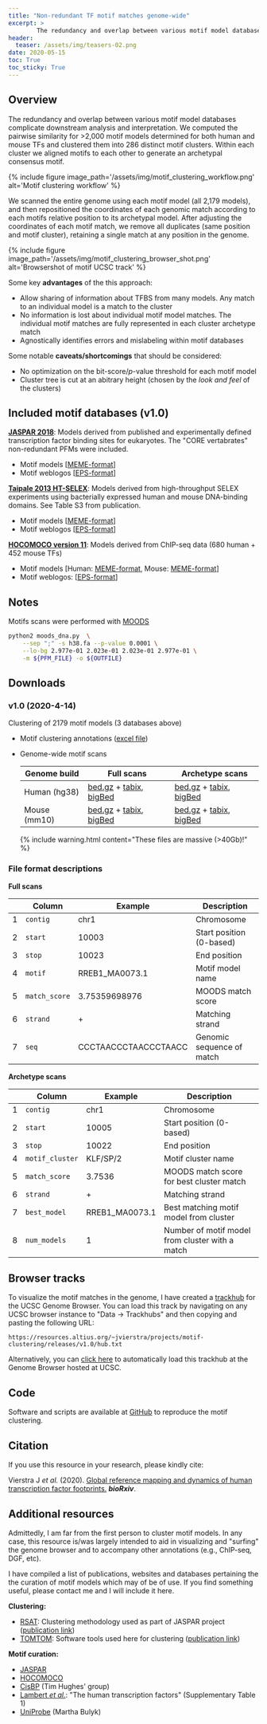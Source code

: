 ```yaml
---
title: "Non-redundant TF motif matches genome-wide"
excerpt: >
        The redundancy and overlap between various motif model databases complicate downstream analysis and interpretation. We computed the pairwise similarity for >2,000 motif models determined for both human and mouse TFs and clustered them into 286 distinct motif clusters. Within each cluster we aligned motifs to each other to generate an archetypal consensus motif.
header:
  teaser: /assets/img/teasers-02.png
date: 2020-05-15
toc: True
toc_sticky: True
---
```



## Overview
The redundancy and overlap between various motif model databases complicate downstream analysis and interpretation. We computed the pairwise similarity for >2,000 motif models determined for both human and mouse TFs and clustered them into 286 distinct motif clusters. Within each cluster we aligned motifs to each other to generate an archetypal consensus motif.


{% include figure image_path='/assets/img/motif_clustering_workflow.png' alt='Motif clustering workflow' %}

We scanned the entire genome using each motif model (all 2,179 models), and then repositioned the coordinates of each genomic match according to each motifs relative position to its archetypal model. After adjusting the coordinates of each motif match, we remove all duplicates (same position and motif cluster), retaining a single match at any position in the genome.

{% include figure image_path='/assets/img/motif_clustering_browser_shot.png' alt='Browsershot of motif UCSC track' %}

Some key **advantages** of the this approach:

- Allow sharing of information about TFBS from many models. Any match to an individual model is a match to the cluster
- No information is lost about individual motif model matches. The individual motif matches are fully represented in each cluster archetype match
- Agnostically identifies errors and mislabeling within motif databases

Some notable **caveats/shortcomings** that should be considered:

- No optimization on the bit-score/*p*-value threshold for each motif model
- Cluster tree is cut at an abitrary height (chosen by the *look and feel* of the clusters)

## Included motif databases (v1.0)

**[JASPAR 2018](http://jaspar.genereg.net/)**: Models derived from published and experimentally defined transcription factor binding sites for eukaryotes. The "CORE vertabrates" non-redundant PFMs were included.

- Motif models [[MEME-format](https://resources.altius.org/~jvierstra/projects/motif-clustering/databases/jaspar2018/JASPAR2018_CORE_vertebrates_non-redundant_pfms.meme)]
- Motif weblogos [[EPS-format](https://resources.altius.org/~jvierstra/projects/motif-clustering/databases/jaspar2018/logos)]


**[Taipale 2013 HT-SELEX](https://doi.org/10.1016/j.cell.2012.12.009)**: Models derived from high-throughput SELEX experiments using bacterially expressed human and mouse DNA-binding domains. See Table S3 from publication.
- Motif models [[MEME-format](https://resources.altius.org/~jvierstra/projects/motif-clustering/databases/jolma2013/jolma2013.meme)]
- Motif weblogos [[EPS-format](https://resources.altius.org/~jvierstra/projects/motif-clustering/databases/jolma2013/logos)]

**[HOCOMOCO version 11](https://hocomoco11.autosome.ru/)**: Models derived from ChIP-seq data (680 human + 452 mouse TFs)

- Motif models [Human: [MEME-format](https://resources.altius.org/~jvierstra/projects/motif-clustering/databases/hocomoco_v11/HOCOMOCOv11_core_HUMAN_mono_meme_format.meme), Mouse: [MEME-format](https://resources.altius.org/~jvierstra/projects/motif-clustering/databases/hocomoco_v11/HOCOMOCOv11_core_MOUSE_mono_meme_format.meme)]
- Motif weblogos: [[EPS-format](https://resources.altius.org/~jvierstra/projects/motif-clustering/databases/hocomoco_v11/logos)]

## Notes

Motifs scans were performed with [MOODS]()

```bash
python2 moods_dna.py  \
	--sep ";" -s h38.fa --p-value 0.0001 \
	--lo-bg 2.977e-01 2.023e-01 2.023e-01 2.977e-01 \
	-m ${PFM_FILE} -o ${OUTFILE}
```

## Downloads

### v1.0 (2020-4-14)

Clustering of 2179 motif models (3 databases above)

- Motif clustering annotations ([excel file](https://resources.altius.org/~jvierstra/projects/motif-clustering/releases/v1.0/motif_annotations.xlsx))
- Genome-wide motif scans

	| Genome build | Full scans | Archetype scans |
	|-------|--------|---------|
	| Human (hg38)| [bed.gz](https://resources.altius.org/~jvierstra/projects/motif-clustering/releases/v1.0) + [tabix](https://resources.altius.org/~jvierstra/projects/motif-clustering/releases/v1.0), [bigBed](https://resources.altius.org/~jvierstra/projects/motif-clustering/releases/v1.0) | [bed.gz](https://resources.altius.org/~jvierstra/projects/motif-clustering/releases/v1.0) + [tabix](https://resources.altius.org/~jvierstra/projects/motif-clustering/releases/v1.0), [bigBed](https://resources.altius.org/~jvierstra/projects/motif-clustering/releases/v1.0)  |
	| Mouse (mm10)| [bed.gz](https://resources.altius.org/~jvierstra/projects/motif-clustering/releases/v1.0) + [tabix](https://resources.altius.org/~jvierstra/projects/motif-clustering/releases/v1.0), [bigBed](https://resources.altius.org/~jvierstra/projects/motif-clustering/releases/v1.0)  | [bed.gz](https://resources.altius.org/~jvierstra/projects/motif-clustering/releases/v1.0) + [tabix](https://resources.altius.org/~jvierstra/projects/motif-clustering/releases/v1.0), [bigBed](https://resources.altius.org/~jvierstra/projects/motif-clustering/releases/v1.0)  |

	{% include warning.html content="These files are massive (>40Gb)!" %}

### File format descriptions


**Full scans**

|| Column | Example | Description |
|---|-------|--------|---------|
|1|`contig`|chr1 | Chromosome|
|2|`start`|10003 | Start position (0-based) |
|3|`stop`|10023 | End position |
|4|`motif`| RREB1_MA0073.1 | Motif model name|
|5|`match_score`| 3.75359698976 | MOODS match score |
|6|`strand`| + | Matching strand |
|7|`seq`|CCCTAACCCTAACCCTAACC | Genomic sequence of match|

**Archetype scans**

|| Column | Example | Description |
|---|-------|--------|---------|
|1|`contig`|chr1 | Chromosome|
|2|`start`|10005 | Start position (0-based) |
|3|`stop`|10022 | End position |
|4|`motif_cluster`| KLF/SP/2 | Motif cluster name|
|5|`match_score`| 3.7536 | MOODS match score for best cluster match |
|6|`strand`|+ | Matching strand |
|7|`best_model`|RREB1_MA0073.1 | Best matching motif model from cluster|
|8|`num_models`|1 | Number of motif model from cluster with a match|


## Browser tracks


To visualize the motif matches in the genome, I have created a [trackhub](https://genome.ucsc.edu/goldenPath/help/hubQuickStart.html) for the UCSC Genome Browser. You can load this track by navigating on any UCSC browser instance to "Data &rarr; Trackhubs" and then copying and pasting the following URL:

```
https://resources.altius.org/~jvierstra/projects/motif-clustering/releases/v1.0/hub.txt
```

Alternatively, you can [click here](http://genome.ucsc.edu/cgi-bin/hgTracks?db=hg38&hubUrl=https://resources.altius.org/~jvierstra/projects/motif-clustering/releases/v1.0/hub.txt) to automatically load this trackhub at the Genome Browser hosted at UCSC.

## Code

Software and scripts are available at [GitHub](http://www.github.com/jvierstra/motif-clustering) to reproduce the motif clustering.

## Citation

If you use this resource in your research, please kindly cite:

Vierstra J *et al.* (2020). [Global reference mapping and dynamics of human transcription factor footprints.](https://www.biorxiv.org/content/10.1101/2020.01.31.927798v1) ***bioRxiv***.

## Additional resources

Admittedly, I am far from the first person to cluster motif models. In any case, this resource is/was largely intended to aid in visualizing and "surfing" the genome browser and to accompany other annotations (e.g., ChIP-seq, DGF, etc).

I have compiled a list of publications, websites and databases pertaining the the curation of motif models which may of be of use. If you find something useful, please contact me and I will include it here.

**Clustering:**
- [RSAT](http://jaspar.genereg.net/matrix-clusters/): Clustering methodology used as part of JASPAR project ([publication link](https://www.ncbi.nlm.nih.gov/pmc/articles/PMC5737723/))
- [TOMTOM](http://meme-suite.org/): Software tools used here for clustering ([publication link](https://pubmed.ncbi.nlm.nih.gov/17324271/)) 

**Motif curation:**
- [JASPAR](http://jaspar.genereg.net/)
- [HOCOMOCO](https://hocomoco11.autosome.ru/)
- [CisBP](http://cisbp.ccbr.utoronto.ca/) (Tim Hughes' group)
- [Lambert *et al.*](https://pubmed.ncbi.nlm.nih.gov/29425488/): "The human transcription factors" (Supplementary Table 1)
- [UniProbe](http://thebrain.bwh.harvard.edu/uniprobe/) (Martha Bulyk)


